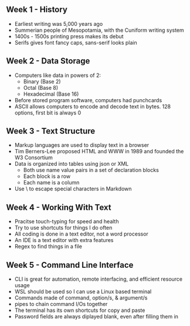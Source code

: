 ## Week 1 - History
- Earliest writing was 5,000 years ago
- Summerian people of Mesopotamia, with the Cuniform writing system
- 1400s - 1500s printing press makes its debut
- Serifs gives font fancy caps, sans-serif looks plain

## Week 2 - Data Storage
- Computers like data in powers of 2:
    - Binary (Base 2)
    - Octal (Base 8)
    - Hexadecimal (Base 16)
- Before stored program software, computers had punchcards
- ASCII allows computers to encode and decode text in bytes. 128 options, first bit is always 0

## Week 3 - Text Structure
- Markup languages are used to display text in a browser
- Tim Berners-Lee proposed HTML and WWW in 1989 and founded the W3 Consortium
- Data is organized into tables using json or XML
    - Both use name value pairs in a set of declaration blocks
    - Each block is a row
    - Each name is a column
- Use \ to escape special characters in Markdown

## Week 4 - Working With Text
- Pracitse touch-typing for speed and health
- Try to use shortcuts for things I do often
- All coding is done in a text editor, not a word processor
- An IDE is a text editor with extra features
- Regex to find things in a file

## Week 5 - Command Line Interface
- CLI is great for automation, remote interfacing, and efficient resource usage
- WSL should be used so I can use a Linux based terminal
- Commands made of command, option/s, & argument/s
- pipes to chain command I/Os together
- The terminal has its own shortcuts for copy and paste
- Password fields are always diplayed blank, even after filling them in